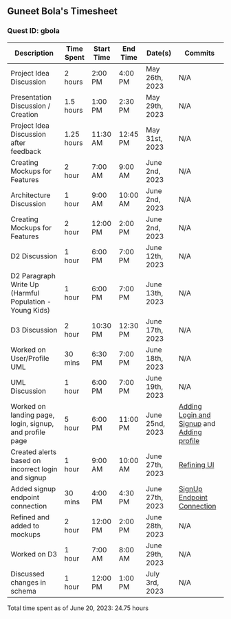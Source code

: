 ## Guneet Bola's Timesheet
### Quest ID: gbola

| Description | Time Spent | Start Time | End Time | Date(s) | Commits |
| ----- | ----- | ----- | ----- | ----- | ----- | 
| Project Idea Discussion | 2 hours | 2:00 PM | 4:00 PM | May 26th, 2023 | N/A |
| Presentation Discussion / Creation | 1.5 hours | 1:00 PM | 2:30 PM | May 29th, 2023 | N/A |
| Project Idea Discussion after feedback | 1.25 hours | 11:30 AM | 12:45 PM | May 31st, 2023 | N/A |
| Creating Mockups for Features | 2 hour | 7:00 AM | 9:00 AM | June 2nd, 2023 | N/A |
| Architecture Discussion | 1 hour | 9:00 AM | 10:00 AM | June 2nd, 2023 | N/A |
| Creating Mockups for Features | 2 hour | 12:00 PM | 2:00 PM | June 2nd, 2023 | N/A |
| D2 Discussion | 1 hour | 6:00 PM | 7:00 PM | June 12th, 2023 | N/A
| D2 Paragraph Write Up (Harmful Population - Young Kids) | 1 hour | 6:00 PM | 7:00 PM | June 13th, 2023 | N/A
| D3 Discussion | 2 hour | 10:30 PM | 12:30 PM | June 17th, 2023 | N/A
| Worked on User/Profile UML | 30 mins | 6:30 PM | 7:00 PM | June 18th, 2023 | N/A |
| UML Discussion | 1 hour | 6:00 PM | 7:00 PM | June 19th, 2023 | N/A |
| Worked on landing page, login, signup, and profile page | 5 hour | 6:00 PM | 11:00 PM | June 25nd, 2023 | [Adding Login and Signup](https://github.com/ad-world/clarity/commit/fcdbb4c1808868cc45538df844a0543bbba18748) and [Adding profile](https://github.com/ad-world/clarity/commit/299fdd926a3b97d35b7491ec68515fa36a96fd47) |
| Created alerts based on incorrect login and signup | 1 hour | 9:00 AM | 10:00 AM | June 27th, 2023 | [Refining UI](https://github.com/ad-world/clarity/commit/f52b6835dc4612de60a17e31b375b2744a57c9ed) |
| Added signup endpoint connection | 30 mins | 4:00 PM | 4:30 PM | June 27th, 2023 | [SignUp Endpoint Connection](https://github.com/ad-world/clarity/commit/806d2bb1415f1737dea17c1c3a2be8e6e2f8796c) |
| Refined and added to mockups | 2 hour | 12:00 PM | 2:00 PM | June 28th, 2023 | N/A |
| Worked on D3 | 1 hour | 7:00 AM | 8:00 AM | June 29th, 2023 | N/A |
| Discussed changes in schema | 1 hour | 12:00 PM | 1:00 PM | July 3rd, 2023 | N/A |

Total time spent as of June 20, 2023: 24.75 hours
